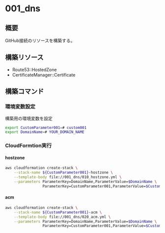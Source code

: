 # 001_dns

## 概要

GitHub接続のリソースを構築する。

## 構築リソース

 - Route53::HostedZone
 - CertificateManager::Certificate

## 構築コマンド

### 環境変数設定

構築用の環境変数を設定

```bash
export CustomParameter001=# custom001
export DomainName=# YOUR_DOMAIN_NAME

```

### CloudFormtion実行

#### hostzone

```bash
aws cloudformation create-stack \
    --stack-name ${CustomParameter001}-hostzone \
    --template-body file://001_dns/010_hostzone.yml \
    --parameters ParameterKey=DomainName,ParameterValue=$DomainName \
                 ParameterKey=CustomParameter001,ParameterValue=$CustomParameter001

```

#### acm

```bash
aws cloudformation create-stack \
    --stack-name ${CustomParameter001}-acm \
    --template-body file://001_dns/020_acm.yml \
    --parameters ParameterKey=DomainName,ParameterValue=$DomainName \
                 ParameterKey=CustomParameter001,ParameterValue=$CustomParameter001

```
